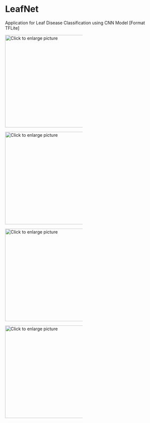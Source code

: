 # LeafNet
Application for Leaf Disease Classification using CNN Model [Format TFLite]

<a href="https://drive.google.com/uc?export=view&id=1_Xx4bSNOg-bS5fC0GoN_gTDhL5QwX_kK"><img src="https://drive.google.com/uc?export=view&id=1_Xx4bSNOg-bS5fC0GoN_gTDhL5QwX_kK" style="width: 300px; max-width: 50%; height: auto" title="Click to enlarge picture" />


<a href="https://drive.google.com/uc?export=view&id=1zawxNwa26GTIaNEnJd67m4Z5wCnMQ9jU"><img src="https://drive.google.com/uc?export=view&id=1zawxNwa26GTIaNEnJd67m4Z5wCnMQ9jU" style="width: 300px; max-width: 50%; height: auto" title="Click to enlarge picture" />


<a href="https://drive.google.com/uc?export=view&id=1hzK07TvlS88vqGOjsijRTHdFOXoRfArZ"><img src="https://drive.google.com/uc?export=view&id=1hzK07TvlS88vqGOjsijRTHdFOXoRfArZ" style="width: 300px; max-width: 50%; height: auto" title="Click to enlarge picture" />
  
  
<a href="https://drive.google.com/uc?export=view&id=1MX62hA02XxI8uX4KDHLI1aghEPwfQ70N"><img src="https://drive.google.com/uc?export=view&id=1MX62hA02XxI8uX4KDHLI1aghEPwfQ70N" style="width: 300px; max-width: 50%; height: auto" title="Click to enlarge picture" />
